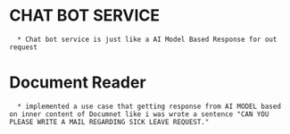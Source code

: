 # CHAT BOT SERVICE
      * Chat bot service is just like a AI Model Based Response for out request
# Document Reader
      * implemented a use case that getting response from AI MODEL based on inner content of Documnet like i was wrote a sentence "CAN YOU PLEASE WRITE A MAIL REGARDING SICK LEAVE REQUEST."
